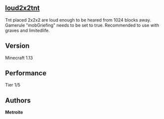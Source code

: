 ## [loud2x2tnt](https://minhaskamal.github.io/DownGit/#/home?url=https://github.com/Metroite/datapacks/tree/master/signalfire)

Tnt placed 2x2x2 are loud enough to be heared from 1024 blocks away. Gamerule "mobGriefing" needs to be set to true.
Recommended to use with graves and limitedlife.

## Version

Minecraft 1.13

## Performance

Tier 1/5

## Authors

**Metroite**
